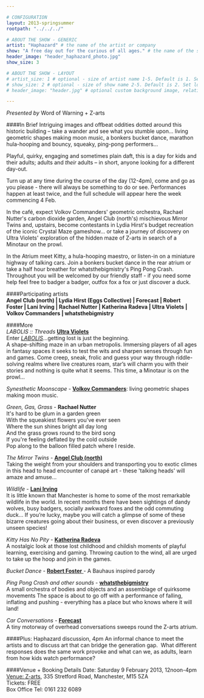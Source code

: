 ```yaml
---

# CONFIGURATION
layout: 2013-springsummer
rootpath: "../../../"

# ABOUT THE SHOW - GENERIC
artist: "Haphazard" # the name of the artist or company
show: "A free day out for the curious of all ages." # the name of the show
header_image: "header_haphazard_photo.jpg" 
show_size: 3

# ABOUT THE SHOW - LAYOUT
# artist_size: 1 # optional - size of artist name 1-5. Default is 1. Set longer names to lower values
# show_size: 2 # optional - size of show name 2-5. Default is 2. Set longer names to lower values
# header_image: "header.jpg" # optional custom background image, relative to current page

---
```

*Presented by* Word of Warning + Z-arts
          
####In Brief
Intriguing images and offbeat oddities dotted around this historic building – take a wander and see what you stumble upon... living geometric shapes making moon music, a bonkers bucket dance, marathon hula-hooping and bouncy, squeaky, ping-pong performers...    

Playful, quirky, engaging and sometimes plain daft, this is a day for kids and their adults; adults and *their* adults – in short, anyone looking for a different day-out.    

Turn up at any time during the course of the day (12-4pm), come and go as you please - there will always be something to do or see.  Performances happen at least twice, and the full schedule will appear here the week commencing 4 Feb.    

In the café, expect Volkov Commanders' geometric orchestra, Rachael Nutter's carbon dioxide garden, Angel Club (north's) mischievous Mirror Twins and, upstairs, become contestants in Lydia Hirst's budget recreation of the iconic Crystal Maze gameshow... or take a journey of discovery on Ultra Violets' exploration of the hidden maze of Z-arts in search of a Minotaur on the prowl.    

In the Atrium meet Kitty, a hula-hooping maestro, or listen-in on a miniature highway of talking cars. Join a bonkers bucket dance in the rear atrium or take a half hour breather for whatsthebigmistry's Ping Pong Crash.  Throughout you will be welcomed by our friendly staff - if you need some help feel free to badger a badger, outfox fox a fox or just discover a duck.    

####Participating artists            
**Angel Club (north) | Lydia Hirst (Eggs Collective) | Forecast | Robert Foster | Lani Irving | Rachael Nutter | Katherina Radeva | Ultra Violets | Volkov Commanders | whatsthebigmistry**    

####More    
*LABOLIS :: Threads* [**Ultra Violets**](http://www.ultraviolets.org.uk)    
Enter [*LABOLIS*](http://vimeo.com/33027206)…getting lost is just the beginning.   
A shape-shifting maze in an urban metropolis. Immersing players of all ages in fantasy spaces it seeks to test the wits and sharpen senses through fun and games. Come creep, sneak, frolic and guess your way through riddle-solving realms where live creatures roam, star’s will charm you with their stories and nothing is quite what it seems. This time, a Minotaur is on the prowl…    

*Synesthetic Moonscape* - [**Volkov Commanders**](http://www.volkovcommanders.co.uk): living geometric shapes making moon music.    
   
*Green, Gas, Grass* - **Rachael Nutter**    
It's hard to be glum in a garden green    
With the squeakiest flowers you've ever seen     
Where the sun shines bright all day long    
And the grass grows round to the bird song    
If you're feeling deflated by the cold outside    
Pop along to the balloon filled patch where I reside.    

*The Mirror Twins* - [**Angel Club (north)**](http://www.angelclubnorth.com)    
Taking the weight from your shoulders and transporting you to exotic climes in this head to head encounter of canapé art - these 'talking heads' will amaze and amuse...

*Wildlife* - [**Lani Irving**](http://laniirving.wix.com/laniirving)    
It is little known that Manchester is home to some of the most remarkable wildlife in the world. In recent months there have been sightings of dandy wolves, busy badgers, socially awkward foxes and the odd commuting duck… If you’re lucky, maybe you will catch a glimpse of some of these bizarre creatures going about their business, or even discover a previously unseen species!    

*Kitty Has No Pity* - [**Katherina Radeva**](http://www.katherinaradeva.co.uk)    
A nostalgic look at those lost childhood and childish moments of playful learning, exercising and gaming. Throwing caution to the wind, all are urged to take up the hoop and join in the games.   

*Bucket Dance* - [**Robert Foster** ](http://vimeo.com/25026289) - A Bauhaus inspired parody    

*Ping Pong Crash and other sounds* - [**whatsthebigmistry**](http://www.whatsthebigmistry.com)    
A small orchestra of bodies and objects and an assemblage of quirksome movements 
The space is about to go off with a performance of falling, inflating and pushing - everything has a place but who knows where it will land!    

*Car Conversations* - [**Forecast**](http://www.forecastdance.org/car_conversations.html)    
A tiny motorway of overhead conversations sweeps round the Z-arts atrium.    

####Plus: Haphazard discussion, 4pm
An informal chance to meet the artists and to discuss art that can bridge the generation gap.  What different responses does the same work provoke and what can we, as adults, learn from how kids watch performance?    

####Venue + Booking Details
Date: Saturday 9 February 2013, 12noon-4pm    
[Venue: Z-arts](http://www.z-arts.org/about-us/getting-here/), 335 Stretford Road, Manchester, M15 5ZA    
Tickets: FREE    
Box Office Tel: 0161 232 6089